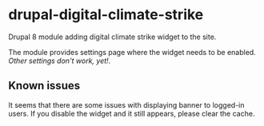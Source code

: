 # drupal-digital-climate-strike

Drupal 8 module adding digital climate strike widget to the site.

The module provides settings page where the widget needs to be enabled. *Other settings don't work, yet!*.

## Known issues

It seems that there are some issues with displaying banner to logged-in users.
If you disable the widget and it still appears, please clear the cache.
